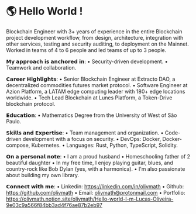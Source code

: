 # 🌎 Hello World !


Blockchain Engineer with 3+ years of experience in the entire Blockchain project development workflow, from design, architecture, integration with other services, testing and security auditing, to deployment on the Mainnet. Worked in teams of 4 to 6 people and led teams of up to 3 people.

𝗠𝘆 𝗮𝗽𝗽𝗿𝗼𝗮𝗰𝗵 𝗶𝘀 𝗮𝗻𝗰𝗵𝗼𝗿𝗲𝗱 𝗶𝗻:
• Security-driven development.
• Teamwork and collaboration.

𝗖𝗮𝗿𝗲𝗲𝗿 𝗛𝗶𝗴𝗵𝗹𝗶𝗴𝗵𝘁𝘀:
• Senior Blockchain Engineer at Extracto DAO, a decentralized commodities futures market protocol.
• Software Engineer at Azion Platform, a LATAM edge computing leader with 180+ edge locations worldwide.
• Tech Lead Blockchain at Lunes Platform, a Token-Drive blockchain protocol.

𝗘𝗱𝘂𝗰𝗮𝘁𝗶𝗼𝗻:
• Mathematics Degree from the University of West of São Paulo.

𝗦𝗸𝗶𝗹𝗹𝘀 𝗮𝗻𝗱 𝗘𝘅𝗽𝗲𝗿𝘁𝗶𝘀𝗲:
• Team management and organization.
• Code-driven development with a focus on security.
• DevOps: Docker, Docker-compose, Kubernetes.
• Languages: Rust, Python, TypeScript, Solidity.

𝗢𝗻 𝗮 𝗽𝗲𝗿𝘀𝗼𝗻𝗮𝗹 𝗻𝗼𝘁𝗲:
• I am a proud husband
• Homeschooling father of 2 beautiful daughter
• In my free time, I enjoy playing guitar, blues, and country-rock like Bob Dylan (yes, with a harmonica).
• I'm also passionate about building my own library.

𝗖𝗼𝗻𝗻𝗲𝗰𝘁 𝘄𝗶𝘁𝗵 𝗺𝗲:
• Linkedin: https://linkedin.com/in/olivmath
• Github: https://github.com/olivmath
• Email: olivmath@protonmail.com
• Portfolio: https://olivmath.notion.site/olivmath/Hello-world-I-m-Lucas-Oliveira-9e03c9a566f84bb3ad4f76ae87b2eb97
